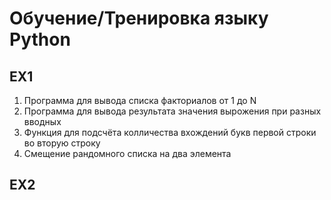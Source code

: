 # Обучение/Тренировка языку Python

## EX1
001. Программа для вывода списка факториалов от 1 до N
002. Программа для вывода результата значения вырожения при разных вводных
003. Функция для подсчёта колличества вхождений букв первой строки во вторую строку
004. Смещение рандомного списка на два элемента
## EX2
